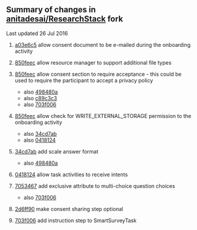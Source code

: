 Summary of changes in [anitadesai/ResearchStack](https://github.com/anitadesai/ResearchStack) fork
---
Last updated 26 Jul 2016

1. [a03e6c5](https://github.com/anitadesai/ResearchStack/commit/a03e6c5761c9c529f38d6448a89aac00c80e249b) allow consent document to be e-mailed during the onboarding activity

2. [850feec](https://github.com/anitadesai/ResearchStack/commit/850feecc2e67354d8c8fd37b6987814543451a75) allow resource manager to support additional file types

3. [850feec](https://github.com/anitadesai/ResearchStack/commit/850feecc2e67354d8c8fd37b6987814543451a75) allow consent section to require acceptance - this could be used to require the participant to accept a privacy policy
    * also [498480a](https://github.com/anitadesai/ResearchStack/commit/498480a3d76b11b594fb433836beb02755a7f581)
    * also [c89c3c3](https://github.com/anitadesai/ResearchStack/commit/c89c3c3278b88034538afd7dad50e9ab75b027dd)
    * also [703f006](https://github.com/anitadesai/ResearchStack/commit/703f0063a4796a82cb208cbfcb7351d58896371b)

4. [850feec](https://github.com/anitadesai/ResearchStack/commit/850feecc2e67354d8c8fd37b6987814543451a75) allow check for WRITE_EXTERNAL_STORAGE permission to the onboarding activity
    * also [34cd7ab](https://github.com/anitadesai/ResearchStack/commit/34cd7ab6d50cb993d3b20a472b3d8f9cd6a3a429)
    * also [0418124](https://github.com/anitadesai/ResearchStack/commit/0418124691d520e1f9f3f12c10f768bd0474ebff)

5. [34cd7ab](https://github.com/anitadesai/ResearchStack/commit/34cd7ab6d50cb993d3b20a472b3d8f9cd6a3a429) add scale answer format
    * also [498480a](https://github.com/anitadesai/ResearchStack/commit/498480a3d76b11b594fb433836beb02755a7f581)

6. [0418124](https://github.com/anitadesai/ResearchStack/commit/0418124691d520e1f9f3f12c10f768bd0474ebff) allow task activities to receive intents

7. [7053467](https://github.com/anitadesai/ResearchStack/commit/70534673bf2564b3ba8d79a484d06363f8e9a96e) add exclusive attribute to multi-choice question choices
    * also [703f006](https://github.com/anitadesai/ResearchStack/commit/703f0063a4796a82cb208cbfcb7351d58896371b)

8. [2d6ff90](https://github.com/anitadesai/ResearchStack/commit/2d6ff9032bf8abc06a442508e52a56c80dea26e0) make consent sharing step optional 

9. [703f006](https://github.com/anitadesai/ResearchStack/commit/703f0063a4796a82cb208cbfcb7351d58896371b) add instruction step to SmartSurveyTask
